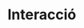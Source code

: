 # Interacció

<ClientOnly><Asciinema src="./cinema/terminal-1.json" title="Interacció bàsica al terminal"/></ClientOnly>

<Autors autors="cristina jpetit roura"/>
